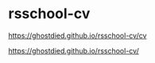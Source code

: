 # rsschool-cv

https://ghostdied.github.io/rsschool-cv/cv

https://ghostdied.github.io/rsschool-cv/
